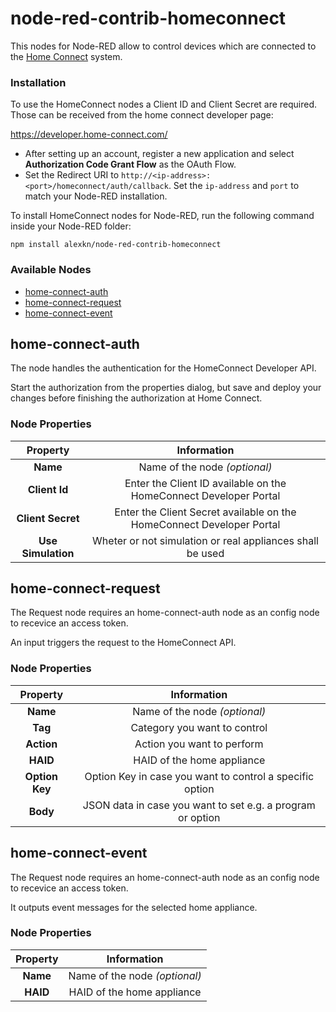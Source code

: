 # node-red-contrib-homeconnect
This nodes for Node-RED allow to control devices which are connected to the [Home Connect](https://www.home-connect.com) system.

### Installation
To use the HomeConnect nodes a Client ID and Client Secret are required. Those can be received from the home connect developer page:

https://developer.home-connect.com/

* After setting up an account, register a new application and select **Authorization Code Grant Flow** as the OAuth Flow.
* Set the Redirect URI to `http://<ip-address>:<port>/homeconnect/auth/callback`. Set the `ip-address` and `port` to match your Node-RED installation.

To install HomeConnect nodes for Node-RED, run the following command inside your Node-RED folder:

`npm install alexkn/node-red-contrib-homeconnect`

### Available Nodes
- [home-connect-auth](#home-connect-auth)
- [home-connect-request](#home-connect-request)
- [home-connect-event](#home-connect-event)

## home-connect-auth
The node handles the authentication for the HomeConnect Developer API.

Start the authorization from the properties dialog, but save and deploy your changes before finishing the authorization at Home Connect.

### Node Properties

| Property           | Information                                                           |
|:------------------:|:---------------------------------------------------------------------:|
| **Name**           | Name of the node *(optional)*                                         |
| **Client Id**      | Enter the Client ID available on the HomeConnect Developer Portal     |
| **Client Secret**  | Enter the Client Secret available on the HomeConnect Developer Portal |
| **Use Simulation** | Wheter or not simulation or real appliances shall be used             |

## home-connect-request
The Request node requires an home-connect-auth node as an config node to recevice an access token.

An input triggers the request to the HomeConnect API.

### Node Properties

| Property       | Information                                                |
|:--------------:|:----------------------------------------------------------:|
| **Name**       | Name of the node *(optional)*                              |
| **Tag**        | Category you want to control                               |
| **Action**     | Action you want to perform                                 |
| **HAID**       | HAID of the home appliance                                 |
| **Option Key** | Option Key in case you want to control a specific option   |
| **Body**       | JSON data in case you want to set e.g. a program or option |

## home-connect-event
The Request node requires an home-connect-auth node as an config node to recevice an access token.

It outputs event messages for the selected home appliance.

### Node Properties

| Property       | Information                                                |
|:--------------:|:----------------------------------------------------------:|
| **Name**       | Name of the node *(optional)*                              |
| **HAID**       | HAID of the home appliance                                 |
